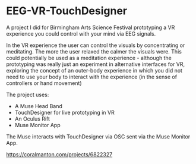 # EEG-VR-TouchDesigner
A project I did for Birmingham Arts Science Festival prototyping a VR experience you could control with your mind via EEG signals.

In the VR experience the user can control the visuals by concentrating or meditating. The more the user relaxed the calmer the visuals were. This could potentially be used as a meditation experience - although the prototyping was really just an experiment in alternative interfaces for VR, exploring the concept of an outer-body experience in which you did not need to use your body to interact with the experience (in the sense of controllers or hand movement)

The project uses: 
- A Muse Head Band 
- TouchDesigner for live prototyping in VR
- An Oculus Rift
- Muse Monitor App

The Muse interacts with TouchDesigner via OSC sent via the Muse Monitor App. 

https://coralmanton.com/projects/6822327
